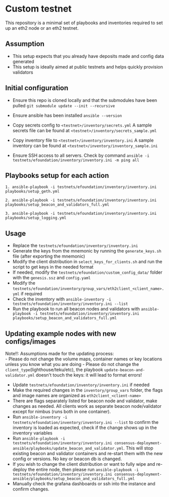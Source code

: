 # Custom testnet

This repository is a minimal set of playbooks and inventories required to set up an eth2 node or an eth2 testnet.

## Assumption

- This setup expects that you already have deposits made and config data generated
- This setup is ideally aimed at public testnets and helps quickly provision validators

## Initial configuration

- Ensure this repo is cloned locally and that the submodules have been pulled
`git submodule update --init --recursive`

- Ensure ansible has been installed
`ansible --version`

- Copy secrets config to `<testnet>/inventory/secrets.yml` A sample secrets file can be found at `<testnet>/inventory/secrets_sample.yml`

- Copy inventory file to `<testnet>/inventory/inventory.ini` A sample inventory can be found at `<testnet>/inventory/inventory_sample.ini`

- Ensure SSH access to all servers. Check by command
`ansible -i testnets/efoundation/inventory/inventory.ini -m ping all`

## Playbooks setup for each action

`1. ansible-playbook -i testnets/efoundation/inventory/inventory.ini playbooks/setup_geth.yml`

`2. ansible-playbook -i testnets/efoundation/inventory/inventory.ini playbooks/setup_beacon_and_validators_full.yml`

`3. ansible-playbook -i testnets/efoundation/inventory/inventory.ini playbooks/setup_logging.yml`

## Usage

- Replace the `testnets/efoundation/inventory/inventory.ini`
- Generate the keys from the mnemonic by running the `generate_keys.sh` file (after exporting the mnemonic)
- Modify the client distribution in `select_keys_for_clients.sh` and run the script to get keys in the needed format
- If needed, modify the `testnets/efoundation/custom_config_data/` folder with the `genesis.ssz` and `config.yaml`
- Modify the `testnets/efoundation/inventory/group_vars/eth2client_<client_name>.yml` if required
- Check the inventory with `ansible-inventory -i testnets/efoundation/inventory/inventory.ini --list`
- Run the playbook to run all beacon nodes and validators with `ansible-playbook -i testnets/efoundation/inventory/inventory.ini playbooks/setup_beacon_and_validators_full.yml`

## Updating example nodes with new configs/images

Note!!: Assumptions made for the updating process:  
    - Please do not change the volume maps, container names or key locations unless you know what you are doing
    - Please do not change the `client_type`(lighthouse/teku/etc), the playbook `update-beacon-and-validator.yml` doesn't
touch the keys: it will lead to format errors!

- Update `testnets/efoundation/inventory/inventory.ini` if needed
- Make the required changes in the `inventory/group_vars` folder, the flags and image names are organized as `eth2client_<client-name>`
- There are flags separately listed for beacon node and validator, make changes as needed. All clients work as separate
beacon node/validator except for nimbus (runs both in one container).
- Run `ansible-inventory -i testnets/efoundation/inventory/inventory.ini --list` to confirm the inventory is loaded as expected,
check if the change shows up in the inventory variables
- Run `ansible-playbook -i testnets/efoundation/inventory/inventory.ini consensus-deployment-ansible/playbooks/update_beacon_and_validator.yml`.
This will stop existing beacon and validator containers and re-start them with the new config or versions. No key or beacon db is changed.
- If you wish to change the client distribution or want to fully wipe and re-deploy the entire node, then please run
`ansible-playbook -i testnets/efoundation/inventory/inventory.ini consensus-deployment-ansible/playbooks/setup_beacon_and_validators_full.yml`
- Manually check the grafana dashboards or ssh into the instance and confirm changes.
